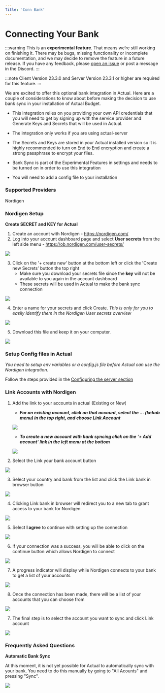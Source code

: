 ```yaml
---
Title: 'Conn Bank'
---
```


# Connecting Your Bank

:::warning
This is an **experimental feature**. That means we’re still working on finishing it. There may be bugs, missing functionality or incomplete documentation, and we may decide to remove the feature in a future release. If you have any feedback, please [open an issue](https://github.com/actualbudget/actual/issues) or post a message in the Discord.
:::

:::note
Client Version 23.3.0 and 
Server Version 23.3.1 or higher are required for this feature.
:::

We are excited to offer this optional bank integration in Actual. Here are a couple of considerations to know about before making the decision to use bank sync in your installation of Actual Budget.

- This integration relies on you providing your own API credentials that you will need to get by signing up with the service provider and Generate Keys and Secrets that will be used in Actual.

- The integration only works if you are using actual-server

- The Secrets and Keys are stored in your Actual installed version so it is highly recommended to turn on End to End encryption and create a strong passphrase to encrypt your files.

- Bank Sync is part of the Experimental Features in settings and needs to be turned on in order to use this integration

- You will need to add a config file to your installation

### Supported Providers
Nordigen

### Nordigen Setup

**Create SECRET and KEY for Actual**
1. Create an account with Nordigen - https://nordigen.com/
2. Log into your account dashboard page and select **User secrets** from the left side menu - https://ob.nordigen.com/user-secrets/

![](/static/img/connecting-your-bank/connecting-your-bank-nordigen-01.png)

3. Click on the '+ create new' button at the bottom left or click the 'Create new Secrets' button the top right
    - Make sure you download your secrets file since the **key** will not be available to you again in the account dashboard
    - These secrets will be used in Actual to make the bank sync connection

![](/static/img/connecting-your-bank/connecting-your-bank-nordigen-02.png)

4. Enter a name for your secrets and click Create. 
*This is only for you to easily identify them in the Nordigen User secrets overview*

![](/static/img/connecting-your-bank/connecting-your-bank-nordigen-03.png)

5. Download this file and keep it on your computer. 

![](/static/img/connecting-your-bank/connecting-your-bank-nordigen-04.png)

### Setup Config files in Actual  
*You need to setup env variables or a config.js file before Actual can use the Nordigen integration.*

Follow the steps provided in the [Configuring the server section](https://actualbudget.github.io/docs/Installing/Configuration)

### Link Accounts with Nordigen 
1. Add the link to your accounts in actual (Existing or New)  
    - ***For an existing account, click on that account, select the ... (kebab menu) in the top right, and choose Link Account***

    ![](/static/img/connecting-your-bank/connecting-your-bank-01.png)

    - ***To create a new account with bank syncing click on the '+ Add account' link in the left menu at the bottom***

    ![](/static/img/connecting-your-bank/connecting-your-bank-02.png)

2. Select the Link your bank account button

![](/static/img/connecting-your-bank/connecting-your-bank-03.png)

3. Select your country and bank from the list and click the Link bank in browser button

![](/static/img/connecting-your-bank/connecting-your-bank-04.png)

4. Clicking Link bank in browser will redirect you to a new tab to grant access to your bank for Nordigen

![](/static/img/connecting-your-bank/connecting-your-bank-05.png)

5. Select **I agree** to continue with setting up the connection

![](/static/img/connecting-your-bank/connecting-your-bank-06.png)

6. If your connection was a success, you will be able to click on the continue button which allows Nordigen to connect

![](/static/img/connecting-your-bank/connecting-your-bank-07.png)

7. A progress indicator will display while Nordigen connects to your bank to get a list of your accounts

![](/static/img/connecting-your-bank/connecting-your-bank-08.png)

8. Once the connection has been made, there will be a list of your accounts that you can choose from

![](/static/img/connecting-your-bank/connecting-your-bank-09.png)

7. The final step is to select the account you want to sync and click Link account

![](/static/img/connecting-your-bank/connecting-your-bank-10.png)


### Frequently Asked Questions
**Automatic Bank Sync**

At this moment, it is not yet possible for Actual to automatically sync with your bank. You need to do this manually by going to "All Acounts" and pressing "Sync". 

![](/static/img/connecting-your-bank/syncing-with-your-bank.png)
